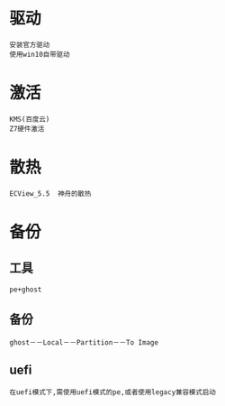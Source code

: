 
# 驱动

    安装官方驱动
    使用win10自带驱动


# 激活

    KMS(百度云)
    Z7硬件激活


# 散热

    ECView_5.5  神舟的散热


# 备份

## 工具

    pe+ghost

## 备份

    ghost－－Local－－Partition－－To Image

## uefi

    在uefi模式下,需使用uefi模式的pe,或者使用legacy兼容模式启动
    

